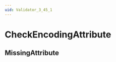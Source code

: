 ```yaml
---
uid: Validator_3_45_1
---
```


# CheckEncodingAttribute

## MissingAttribute

<!-- Description, Properties, ... sections are auto-generated. -->
<!-- REPLACE ME AUTO-GENERATION -->

<!-- Uncomment to add extra details -->
<!--### Details-->

<!-- Uncomment to add example code -->
<!--### Example code-->
